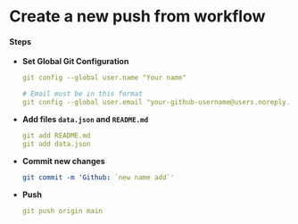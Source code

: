 # Create a new push from workflow

#### **Steps**

- **Set Global Git Configuration**

  ```yml
  git config --global user.name "Your name"

  # Email must be in this format
  git config --global user.email "your-github-username@users.noreply.github.com"
  ```

- **Add files `data.json` and `README.md`**

  ```yml
  git add README.md
  git add data.json
  ```

- **Commit new changes**

  ```yml
  git commit -m 'Github: `new name add`' 
  ```

- **Push**

  ```yml
  git push origin main
  ```


